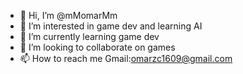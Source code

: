 - 👋 Hi, I’m @mMomarMm
- 👀 I’m interested in game dev and learning AI
- 🌱 I’m currently learning game dev
- 💞️ I’m looking to collaborate on games
- 📫 How to reach me Gmail:omarzc1609@gmail.com

<!---
mMomarMm/mMomarMm is a ✨ special ✨ repository because its `README.md` (this file) appears on your GitHub profile.
You can click the Preview link to take a look at your changes.
--->
